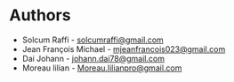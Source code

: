 # Authors
* Solcum Raffi - solcumraffi@gmail.com
* Jean François Michael - mjeanfrancois023@gmail.com
* Dai Johann - johann.dai78@gmail.com
* Moreau lilian - Moreau.lilianpro@gmail.com
